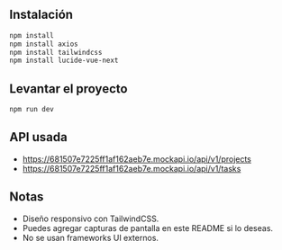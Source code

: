

## Instalación

```bash
npm install
npm install axios
npm install tailwindcss
npm install lucide-vue-next
```

## Levantar el proyecto

```bash
npm run dev
```

## API usada
- https://681507e7225ff1af162aeb7e.mockapi.io/api/v1/projects
- https://681507e7225ff1af162aeb7e.mockapi.io/api/v1/tasks

## Notas
- Diseño responsivo con TailwindCSS.
- Puedes agregar capturas de pantalla en este README si lo deseas.
- No se usan frameworks UI externos.
